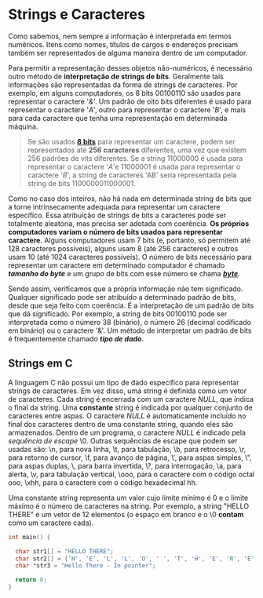 # Strings e Caracteres

Como sabemos, nem sempre a informação é interpretada em termos numéricos. Itens como nomes, títulos de cargos e endereços precisam também ser representados de alguma maneira dentro de um computador.

Para permitir a representação desses objetos não-numéricos, é necessário outro método de **interpretação de strings de bits**. Geralmente tais informações são representadas da forma de strings de caracteres. Por exemplo, em alguns computadores, os 8 bits 00100110 são usados para representar o caractere '_&_'. Um padrão de oito bits diferentes é usado para representar o caractere '_A_', outro para representar o caractere '_B_', e mais para cada caractere que tenha uma representação em determinada máquina.

> Se são usados [**8 bits**](../bit-and-byte/byte.md) para representar um caractere, podem ser representados até **256 caracteres** diferentes, uma vez que existem 256 padrões de vits diferentes. Se a string 11000000 é usada para representar o caractere '_A_'e 11000001 é usada para representar o caractere '_B_', a string de caracteres 'AB' seria representada pela string de bits 1100000011000001.

Como no caso dos inteiros, não há nada em determinada string de bits que a torne intrinsecamente adequada para representar um caractere específico. Essa atribuição de strings de bits a caracteres pode ser totalmente aleatória, mas precisa ser adotada com coerência.
**Os próprios computadores variam o número de bits usados para representar caractere**. Alguns computadores usam 7 bits (e, portanto, só permitem até 128 caracteres possíveis), alguns usam 8 (até 256 caracteres) e outros usam 10 (até 1024 caracteres possíveis). O número de bits necessário para representar um caractere em determinado computador é chamado **_tamanho do byte_** e um grupo de bits com esse número se chama **[_byte_](../bit-and-byte/byte.md)**.

Sendo assim, verificamos que a própria informação não tem significado. Qualquer significado pode ser atribuído a determinado padrão de bits, desde que seja feito com coerência. É a interpretação de um padrão de bits que dá significado. Por exemplo, a string de bits 00100110 pode ser interpretada como o número 38 (binário), o número 26 (decimal codificado em binário) ou o caractere '&'. Um método de interpretar um padrão de bits é frequentemente chamado **_tipo de dado_**.

## Strings em C

A linguagem C não possui um tipo de dado específico para representar strings de caracteres. Em vez disso, uma string é definida como um vetor de caracteres. Cada string é encerrada com um caractere _NULL_, que indica o final da string. Uma **constante** string é indicada por qualquer conjunto de caracteres entre aspas. O caractere _NULL_ é automaticamente incluído no final dos caracteres dentro de uma constante string, quando eles são armazenados. Dentro de um programa, o caractere _NULL_ é indicado pela _sequência de escape_ \\0. Outras sequências de escape que podem ser usadas são: \\n, para nova linha, \\t, para tabulação, \\b, para retrocesso, \\r, para retorno de cursor, \\f, para avanço de página, \\', para aspas simples, \\", para aspas duplas, \\\, para barra invertida, \\?, para interrogação, \\a, para alerta, \\v, para tabulação vertical, \\ooo, para o caractere com o código octal ooo, \\xhh, para o caractere com o código hexadecimal hh.

Uma constante string representa um valor cujo limite mínimo é 0 e o limite máximo é o número de caracteres na string. Por exemplo, a string "HELLO THERE" é um vetor de 12 elementos (o espaço em branco e o \\0 **contam** como um caractere cada).

```C
int main() {

  char str1[] = "HELLO THERE";
  char str2[] = {'H', 'E', 'L', 'L', 'O', ' ', 'T', 'H', 'E', 'R', 'E', '\0'};
  char *str3 = "Hello There - In pointer";

  return 0;
}
```
